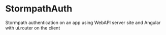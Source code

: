 # StormpathAuth
Stormpath authentication on an app using WebAPI server site and Angular with ui.router on the client
